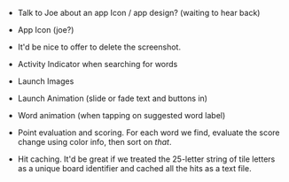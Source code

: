 * Talk to Joe about an app Icon / app design? (waiting to hear back)
* App Icon (joe?)
* It'd be nice to offer to delete the screenshot.
* Activity Indicator when searching for words
* Launch Images 
* Launch Animation (slide or fade text and buttons in)
* Word animation (when tapping on suggested word label)

* Point evaluation and scoring. For each word we find, evaluate the score
  change using color info, then sort on *that*.

* Hit caching. It'd be great if we treated the 25-letter string of tile letters
  as a unique board identifier and cached all the hits as a text file.




